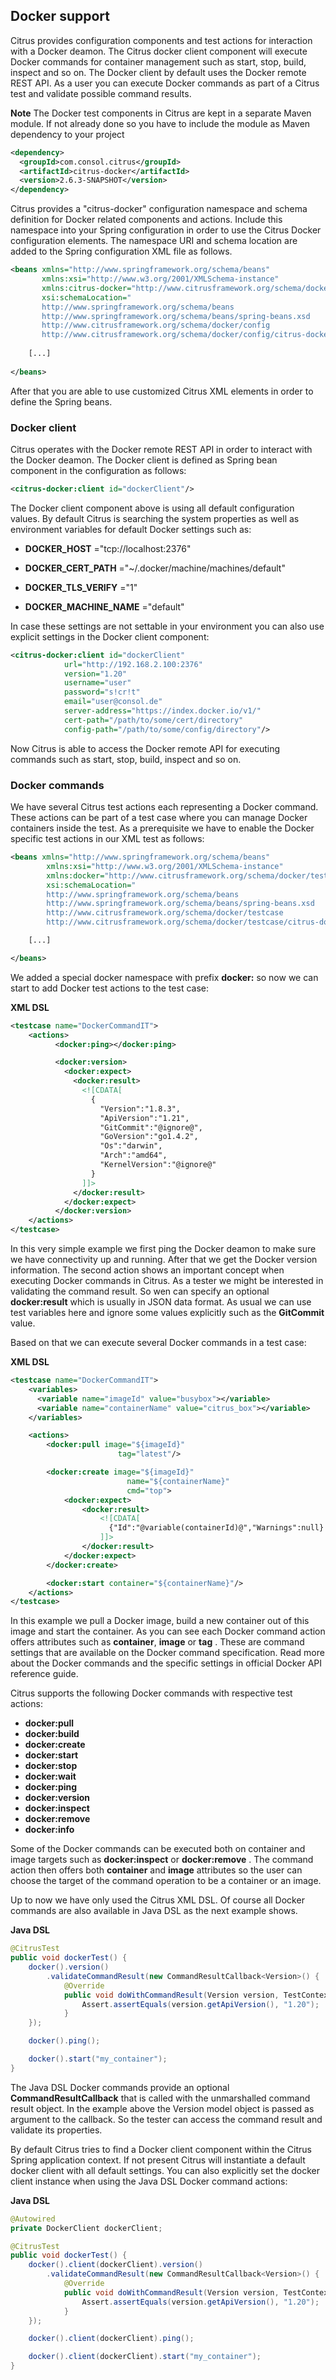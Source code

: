 ## Docker support

Citrus provides configuration components and test actions for interaction with a Docker deamon. The Citrus docker client component will execute Docker commands for container management such as start, stop, build, inspect and so on. The Docker client by default uses the Docker remote REST API. As a user you can execute Docker commands as part of a Citrus test and validate possible command results.

**Note**
The Docker test components in Citrus are kept in a separate Maven module. If not already done so you have to include the module as Maven dependency to your project

```xml
<dependency>
  <groupId>com.consol.citrus</groupId>
  <artifactId>citrus-docker</artifactId>
  <version>2.6.3-SNAPSHOT</version>
</dependency>
```

Citrus provides a "citrus-docker" configuration namespace and schema definition for Docker related components and actions. Include this namespace into your Spring configuration in order to use the Citrus Docker configuration elements. The namespace URI and schema location are added to the Spring configuration XML file as follows.

```xml
<beans xmlns="http://www.springframework.org/schema/beans"
       xmlns:xsi="http://www.w3.org/2001/XMLSchema-instance"
       xmlns:citrus-docker="http://www.citrusframework.org/schema/docker/config"
       xsi:schemaLocation="
       http://www.springframework.org/schema/beans 
       http://www.springframework.org/schema/beans/spring-beans.xsd
       http://www.citrusframework.org/schema/docker/config
       http://www.citrusframework.org/schema/docker/config/citrus-docker-config.xsd">
       
    [...]
    
</beans>
```

After that you are able to use customized Citrus XML elements in order to define the Spring beans.

### Docker client

Citrus operates with the Docker remote REST API in order to interact with the Docker deamon. The Docker client is defined as Spring bean component in the configuration as follows:

```xml
<citrus-docker:client id="dockerClient"/>
```

The Docker client component above is using all default configuration values. By default Citrus is searching the system properties as well as environment variables for default Docker settings such as:

*  **DOCKER_HOST** ="tcp://localhost:2376"

*  **DOCKER_CERT_PATH** ="~/.docker/machine/machines/default"

*  **DOCKER_TLS_VERIFY** ="1"

*  **DOCKER_MACHINE_NAME** ="default"



In case these settings are not settable in your environment you can also use explicit settings in the Docker client component:

```xml
<citrus-docker:client id="dockerClient"
            url="http://192.168.2.100:2376"
            version="1.20"
            username="user"
            password="s!cr!t"
            email="user@consol.de"
            server-address="https://index.docker.io/v1/"
            cert-path="/path/to/some/cert/directory"
            config-path="/path/to/some/config/directory"/>
```

Now Citrus is able to access the Docker remote API for executing commands such as start, stop, build, inspect and so on.

### Docker commands

We have several Citrus test actions each representing a Docker command. These actions can be part of a test case where you can manage Docker containers inside the test. As a prerequisite we have to enable the Docker specific test actions in our XML test as follows:

```xml
<beans xmlns="http://www.springframework.org/schema/beans"
        xmlns:xsi="http://www.w3.org/2001/XMLSchema-instance"
        xmlns:docker="http://www.citrusframework.org/schema/docker/testcase"
        xsi:schemaLocation="
        http://www.springframework.org/schema/beans
        http://www.springframework.org/schema/beans/spring-beans.xsd
        http://www.citrusframework.org/schema/docker/testcase
        http://www.citrusframework.org/schema/docker/testcase/citrus-docker-testcase.xsd">

    [...]

</beans>
```

We added a special docker namespace with prefix **docker:** so now we can start to add Docker test actions to the test case:

**XML DSL** 

```xml
<testcase name="DockerCommandIT">
    <actions>
          <docker:ping></docker:ping>

          <docker:version>
            <docker:expect>
              <docker:result>
                <![CDATA[
                  {
                    "Version":"1.8.3",
                    "ApiVersion":"1.21",
                    "GitCommit":"@ignore@",
                    "GoVersion":"go1.4.2",
                    "Os":"darwin",
                    "Arch":"amd64",
                    "KernelVersion":"@ignore@"
                  }
                ]]>
              </docker:result>
            </docker:expect>
          </docker:version>
    </actions>
</testcase>
```

In this very simple example we first ping the Docker deamon to make sure we have connectivity up and running. After that we get the Docker version information. The second action shows an important concept when executing Docker commands in Citrus. As a tester we might be interested in validating the command result. So wen can specify an optional **docker:result** which is usually in JSON data format. As usual we can use test variables here and ignore some values explicitly such as the **GitCommit** value.

Based on that we can execute several Docker commands in a test case:

**XML DSL** 

```xml
<testcase name="DockerCommandIT">
    <variables>
      <variable name="imageId" value="busybox"></variable>
      <variable name="containerName" value="citrus_box"></variable>
    </variables>

    <actions>
        <docker:pull image="${imageId}"
                        tag="latest"/>

        <docker:create image="${imageId}"
                          name="${containerName}"
                          cmd="top">
            <docker:expect>
                <docker:result>
                    <![CDATA[
                      {"Id":"@variable(containerId)@","Warnings":null}
                    ]]>
                </docker:result>
            </docker:expect>
        </docker:create>

        <docker:start container="${containerName}"/>
    </actions>
</testcase>
```

In this example we pull a Docker image, build a new container out of this image and start the container. As you can see each Docker command action offers attributes such as **container**, **image** or **tag** . These are command settings that are available on the Docker command specification. Read more about the Docker commands and the specific settings in official Docker API reference guide.

Citrus supports the following Docker commands with respective test actions:

*  **docker:pull** 
*  **docker:build** 
*  **docker:create** 
*  **docker:start** 
*  **docker:stop** 
*  **docker:wait** 
*  **docker:ping** 
*  **docker:version** 
*  **docker:inspect** 
*  **docker:remove** 
*  **docker:info** 

Some of the Docker commands can be executed both on container and image targets such as **docker:inspect** or **docker:remove** . The command action then offers both **container** and **image** attributes so the user can choose the target of the command operation to be a container or an image.

Up to now we have only used the Citrus XML DSL. Of course all Docker commands are also available in Java DSL as the next example shows.

**Java DSL** 

```java
@CitrusTest
public void dockerTest() {
    docker().version()
        .validateCommandResult(new CommandResultCallback<Version>() {
            @Override
            public void doWithCommandResult(Version version, TestContext context) {
                Assert.assertEquals(version.getApiVersion(), "1.20");
            }
    });

    docker().ping();

    docker().start("my_container");
}
```

The Java DSL Docker commands provide an optional **CommandResultCallback** that is called with the unmarshalled command result object. In the example above the Version model object is passed as argument to the callback. So the tester can access the command result and validate its properties.

By default Citrus tries to find a Docker client component within the Citrus Spring application context. If not present Citrus will instantiate a default docker client with all default settings. You can also explicitly set the docker client instance when using the Java DSL Docker command actions:

**Java DSL** 

```java
@Autowired
private DockerClient dockerClient;

@CitrusTest
public void dockerTest() {
    docker().client(dockerClient).version()
        .validateCommandResult(new CommandResultCallback<Version>() {
            @Override
            public void doWithCommandResult(Version version, TestContext context) {
                Assert.assertEquals(version.getApiVersion(), "1.20");
            }
    });

    docker().client(dockerClient).ping();

    docker().client(dockerClient).start("my_container");
}
```

